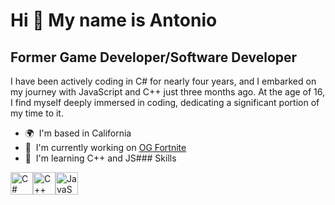 Hi 👋 My name is Antonio
========================

Former Game Developer/Software Developer
----------------------------------------

I have been actively coding in C# for nearly four years, and I embarked on my journey with JavaScript and C++ just three months ago. At the age of 16, I find myself deeply immersed in coding, dedicating a significant portion of my time to it.

*   🌍  I'm based in California
*   🚀  I'm currently working on [OG Fortnite](https://discord.gg/raPeXMUV)
*   🧠  I'm learning C++ and JS### Skills 
<p align="left">
<a href="https://docs.microsoft.com/en-us/dotnet/csharp/" target="_blank" rel="noreferrer"><img src="https://raw.githubusercontent.com/danielcranney/readme-generator/main/public/icons/skills/csharp-colored.svg" width="36" height="36" alt="C#" /></a><a href="https://docs.microsoft.com/en-us/cpp/?view=msvc-170" target="_blank" rel="noreferrer"><img src="https://raw.githubusercontent.com/danielcranney/readme-generator/main/public/icons/skills/cplusplus-colored.svg" width="36" height="36" alt="C++" /></a><a href="https://developer.mozilla.org/en-US/docs/Web/JavaScript" target="_blank" rel="noreferrer"><img src="https://raw.githubusercontent.com/danielcranney/readme-generator/main/public/icons/skills/javascript-colored.svg" width="36" height="36" alt="JavaScript" /></a>
                    </p>
                    
